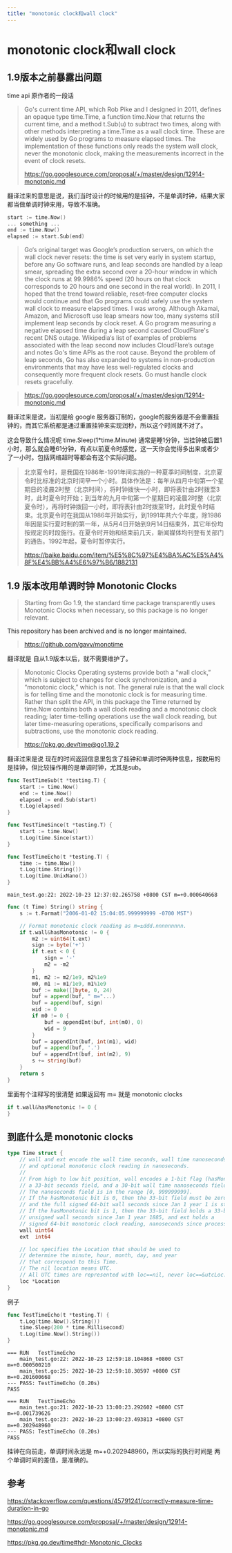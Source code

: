 ```yaml
---
title: "monotonic clock和wall clock"
---
```


# monotonic clock和wall clock

## 1.9版本之前暴露出问题

time api 原作者的一段话

> Go's current time API, which Rob Pike and I designed in 2011, defines an opaque type time.Time, a function time.Now that returns the current time, and a method t.Sub(u) to subtract two times, along with other methods interpreting a time.Time as a wall clock time. These are widely used by Go programs to measure elapsed times. The implementation of these functions only reads the system wall clock, never the monotonic clock, making the measurements incorrect in the event of clock resets.
>
> https://go.googlesource.com/proposal/+/master/design/12914-monotonic.md

翻译过来的意思是说，我们当时设计的时候用的是挂钟，不是单调时钟，结果大家都当做单调时钟来用，导致不准确。

```go
start := time.Now()
... something ...
end := time.Now()
elapsed := start.Sub(end)
```

> Go‘s original target was Google’s production servers, on which the wall clock never resets: the time is set very early in system startup, before any Go software runs, and leap seconds are handled by a leap smear, spreading the extra second over a 20-hour window in which the clock runs at 99.9986% speed (20 hours on that clock corresponds to 20 hours and one second in the real world). In 2011, I hoped that the trend toward reliable, reset-free computer clocks would continue and that Go programs could safely use the system wall clock to measure elapsed times. I was wrong. Although Akamai, Amazon, and Microsoft use leap smears now too, many systems still implement leap seconds by clock reset. A Go program measuring a negative elapsed time during a leap second caused CloudFlare's recent DNS outage. Wikipedia‘s list of examples of problems associated with the leap second now includes CloudFlare’s outage and notes Go's time APIs as the root cause. Beyond the problem of leap seconds, Go has also expanded to systems in non-production environments that may have less well-regulated clocks and consequently more frequent clock resets. Go must handle clock resets gracefully.

>
> https://go.googlesource.com/proposal/+/master/design/12914-monotonic.md

翻译过来是说，当初是给 google 服务器订制的，google的服务器是不会重置挂钟的，而其它系统都是通过重置挂钟来实现润秒，所以这个时间就不对了。

这会导致什么情况呢 time.Sleep(1*time.Minute) 通常是睡1分钟，当挂钟被后置1小时，那么就会睡61分钟，有点以前夏令时感觉，这一天你会觉得多出来或者少了一小时。包括网络超时等都会有这个实际问题。

> 北京夏令时，是我国在1986年-1991年间实施的一种夏季时间制度，北京夏令时比标准的北京时间早一个小时。具体作法是：每年从四月中旬第一个星期日的凌晨2时整（北京时间），将时钟拨快一小时，即将表针由2时拨至3时，此时夏令时开始；到当年的九月中旬第一个星期日的凌晨2时整（北京夏令时），再将时钟拨回一小时，即将表针由2时拨至1时，此时夏令时结束。北京夏令时在我国从1986年开始实行，到1991年共六个年度，除1986年因是实行夏时制的第一年，从5月4日开始到9月14日结束外，其它年份均按规定的时段施行。在夏令时开始和结束前几天，新闻媒体均刊登有关部门的通告。1992年起，夏令时暂停实行。
>
> https://baike.baidu.com/item/%E5%8C%97%E4%BA%AC%E5%A4%8F%E4%BB%A4%E6%97%B6/1882131

## 1.9 版本改用单调时钟 Monotonic Clocks

> Starting from Go 1.9, the standard time package transparently uses Monotonic Clocks when necessary, so this package is no longer relevant.

This repository has been archived and is no longer maintained.

>
> https://github.com/gavv/monotime

翻译就是 自从1.9版本以后，就不需要维护了。


> Monotonic Clocks
> Operating systems provide both a “wall clock,” which is subject to changes for clock synchronization, and a “monotonic clock,” which is not. The general rule is that the wall clock is for telling time and the monotonic clock is for measuring time. Rather than split the API, in this package the Time returned by time.Now contains both a wall clock reading and a monotonic clock reading; later time-telling operations use the wall clock reading, but later time-measuring operations, specifically comparisons and subtractions, use the monotonic clock reading.
>
> https://pkg.go.dev/time@go1.19.2

翻译过来是说 现在的时间返回信息里包含了挂钟和单调时钟两种信息，报数用的是挂钟，但比较操作用的是单调时钟，尤其是sub。


```go
func TestTimeSub(t *testing.T) {
	start := time.Now()
	end := time.Now()
	elapsed := end.Sub(start)
	t.Log(elapsed)
}

func TestTimeSince(t *testing.T) {
	start := time.Now()
	t.Log(time.Since(start))
}

func TestTimeEcho(t *testing.T) {
	time := time.Now()
	t.Log(time.String())
	t.Log(time.UnixNano())
}
```

```
main_test.go:22: 2022-10-23 12:37:02.265758 +0800 CST m=+0.000640668
```

```go
func (t Time) String() string {
	s := t.Format("2006-01-02 15:04:05.999999999 -0700 MST")

	// Format monotonic clock reading as m=±ddd.nnnnnnnnn.
	if t.wall&hasMonotonic != 0 {
		m2 := uint64(t.ext)
		sign := byte('+')
		if t.ext < 0 {
			sign = '-'
			m2 = -m2
		}
		m1, m2 := m2/1e9, m2%1e9
		m0, m1 := m1/1e9, m1%1e9
		buf := make([]byte, 0, 24)
		buf = append(buf, " m="...)
		buf = append(buf, sign)
		wid := 0
		if m0 != 0 {
			buf = appendInt(buf, int(m0), 0)
			wid = 9
		}
		buf = appendInt(buf, int(m1), wid)
		buf = append(buf, '.')
		buf = appendInt(buf, int(m2), 9)
		s += string(buf)
	}
	return s
}
```
里面有个注释写的很清楚 如果返回有 m= 就是 monotonic clocks

```go
if t.wall&hasMonotonic != 0 {
}
```

## 到底什么是 monotonic clocks

```go
type Time struct {
	// wall and ext encode the wall time seconds, wall time nanoseconds,
	// and optional monotonic clock reading in nanoseconds.
	//
	// From high to low bit position, wall encodes a 1-bit flag (hasMonotonic),
	// a 33-bit seconds field, and a 30-bit wall time nanoseconds field.
	// The nanoseconds field is in the range [0, 999999999].
	// If the hasMonotonic bit is 0, then the 33-bit field must be zero
	// and the full signed 64-bit wall seconds since Jan 1 year 1 is stored in ext.
	// If the hasMonotonic bit is 1, then the 33-bit field holds a 33-bit
	// unsigned wall seconds since Jan 1 year 1885, and ext holds a
	// signed 64-bit monotonic clock reading, nanoseconds since process start.
	wall uint64
	ext  int64

	// loc specifies the Location that should be used to
	// determine the minute, hour, month, day, and year
	// that correspond to this Time.
	// The nil location means UTC.
	// All UTC times are represented with loc==nil, never loc==&utcLoc.
	loc *Location
}
```

例子

```go
func TestTimeEcho(t *testing.T) {
	t.Log(time.Now().String())
	time.Sleep(200 * time.Millisecond)
	t.Log(time.Now().String())
}
```

```
=== RUN   TestTimeEcho
    main_test.go:22: 2022-10-23 12:59:18.104868 +0800 CST m=+0.000500210
    main_test.go:25: 2022-10-23 12:59:18.30597 +0800 CST m=+0.201600668
--- PASS: TestTimeEcho (0.20s)
PASS

=== RUN   TestTimeEcho
    main_test.go:21: 2022-10-23 13:00:23.292602 +0800 CST m=+0.001739626
    main_test.go:23: 2022-10-23 13:00:23.493813 +0800 CST m=+0.202948960
--- PASS: TestTimeEcho (0.20s)
PASS
```

挂钟在向前走，单调时间永远是 m=+0.202948960，所以实际的执行时间是 两个单调时间的差值，是准确的。

## 参考

https://stackoverflow.com/questions/45791241/correctly-measure-time-duration-in-go

https://go.googlesource.com/proposal/+/master/design/12914-monotonic.md

https://pkg.go.dev/time#hdr-Monotonic_Clocks